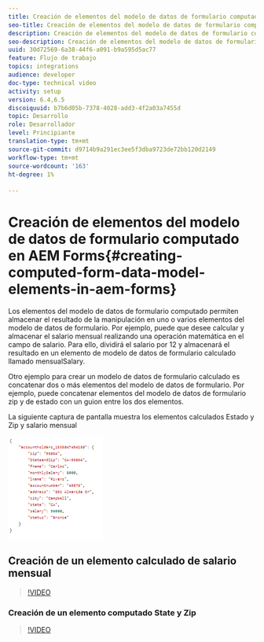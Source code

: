 ```yaml
---
title: Creación de elementos del modelo de datos de formulario computado en AEM Forms
seo-title: Creación de elementos del modelo de datos de formulario computado en AEM Forms
description: Creación de elementos del modelo de datos de formulario computado
seo-description: Creación de elementos del modelo de datos de formulario computado
uuid: 30d72569-6a38-44f6-a091-b9a595d5ac77
feature: Flujo de trabajo
topics: integrations
audience: developer
doc-type: technical video
activity: setup
version: 6.4,6.5
discoiquuid: b7b6d05b-7378-4028-add3-4f2a03a7455d
topic: Desarrollo
role: Desarrollador
level: Principiante
translation-type: tm+mt
source-git-commit: d9714b9a291ec3ee5f3dba9723de72bb120d2149
workflow-type: tm+mt
source-wordcount: '163'
ht-degree: 1%

---
```



# Creación de elementos del modelo de datos de formulario computado en AEM Forms{#creating-computed-form-data-model-elements-in-aem-forms}

Los elementos del modelo de datos de formulario computado permiten almacenar el resultado de la manipulación en uno o varios elementos del modelo de datos de formulario. Por ejemplo, puede que desee calcular y almacenar el salario mensual realizando una operación matemática en el campo de salario. Para ello, dividirá el salario por 12 y almacenará el resultado en un elemento de modelo de datos de formulario calculado llamado mensualSalary.

Otro ejemplo para crear un modelo de datos de formulario calculado es concatenar dos o más elementos del modelo de datos de formulario. Por ejemplo, puede concatenar elementos del modelo de datos de formulario zip y de estado con un guion entre los dos elementos.

La siguiente captura de pantalla muestra los elementos calculados Estado y Zip y salario mensual

![computedfdmelement](assets/computedfdmelement.gif)

## Creación de un elemento calculado de salario mensual

>[!VIDEO](https://video.tv.adobe.com/v/23855?quality=9&learn=on)

### Creación de un elemento computado State y Zip

>[!VIDEO](https://video.tv.adobe.com/v/23856/?quality=9&learn=on)

